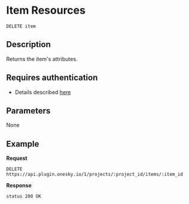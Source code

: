 # Item Resources

    DELETE item

## Description
Returns the item's attributes.


## Requires authentication
- Details described [here](/README.md#authenticaion)


## Parameters
None


## Example
**Request**

    DELETE https://api.plugin.onesky.io/1/projects/:project_id/items/:item_id

**Response**
```
status 200 OK
```
